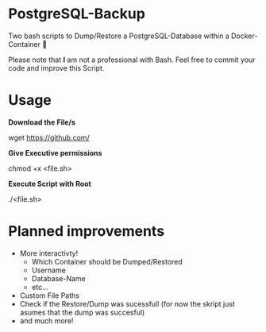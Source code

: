 # PostgreSQL-Backup

Two bash scripts to Dump/Restore a PostgreSQL-Database within a Docker-Container 🐋

Please note that **I** am not a professional with Bash. Feel free to commit your code and improve this Script.

# Usage

**Download the File/s**

wget <https://github.com/>  

**Give Executive permissions**

chmod +x <file.sh>

**Execute Script with Root**

./<file.sh>


# Planned improvements

- More interactivty!
    - Which Container should be Dumped/Restored
    - Username
    - Database-Name
    - etc...
- Custom File Paths
- Check if the Restore/Dump was sucessfull (for now the skript just asumes that the dump was succesful)
- and much more!

